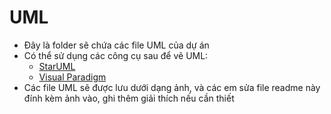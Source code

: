 # UML

- Đây là folder sẽ chứa các file UML của dự án
- Có thể sử dụng các công cụ sau để vẽ UML:
  - [StarUML](https://staruml.io/)
  - [Visual Paradigm](https://online.visual-paradigm.com/vpce/)
- Các file UML sẽ được lưu dưới dạng ảnh, và các em sửa file readme này đính kèm ảnh vào, ghi thêm giải thích nếu cần thiết